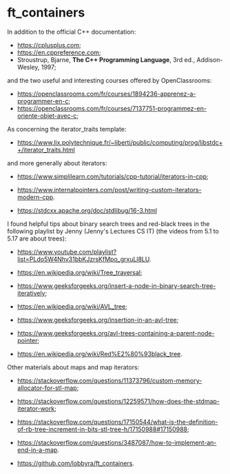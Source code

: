 # ft_containers

In addition to the official C++ documentation:
* <https://cplusplus.com>;
* <https://en.cppreference.com>;
* Stroustrup, Bjarne, __The C++ Programming Language__, 3rd ed., Addison-Wesley, 1997;

and the two useful and interesting courses offered by OpenClassrooms:
* <https://openclassrooms.com/fr/courses/1894236-apprenez-a-programmer-en-c>;
* <https://openclassrooms.com/fr/courses/7137751-programmez-en-oriente-objet-avec-c>;

As concerning the iterator_traits template:
* <https://www.lix.polytechnique.fr/~liberti/public/computing/prog/libstdc++/iterator_traits.html>

and more generally about iterators:
* <https://www.simplilearn.com/tutorials/cpp-tutorial/iterators-in-cpp>;
* <https://www.internalpointers.com/post/writing-custom-iterators-modern-cpp>.

* <https://stdcxx.apache.org/doc/stdlibug/16-3.html>

I found helpful tips about binary search trees and red-black trees in the following playlist by Jenny (Jenny's Lectures CS IT) (the videos from 5.1 to 5.17 are about trees):
* <https://www.youtube.com/playlist?list=PLdo5W4Nhv31bbKJzrsKfMpo_grxuLl8LU>.

* <https://en.wikipedia.org/wiki/Tree_traversal>;
* <https://www.geeksforgeeks.org/insert-a-node-in-binary-search-tree-iteratively>;
* <https://en.wikipedia.org/wiki/AVL_tree>;
* <https://www.geeksforgeeks.org/insertion-in-an-avl-tree>;
* <https://www.geeksforgeeks.org/avl-trees-containing-a-parent-node-pointer>;
* <https://en.wikipedia.org/wiki/Red%E2%80%93black_tree>.

Other materials about maps and map iterators:
* <https://stackoverflow.com/questions/11373796/custom-memory-allocator-for-stl-map>;
* <https://stackoverflow.com/questions/12259571/how-does-the-stdmap-iterator-work>;
* <https://stackoverflow.com/questions/17150544/what-is-the-definition-of-rb-tree-increment-in-bits-stl-tree-h/17150988#17150988>;
* <https://stackoverflow.com/questions/3487087/how-to-implement-an-end-in-a-map>.

* <https://github.com/lobbyra/ft_containers>.